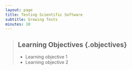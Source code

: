 ```yaml
---
layout: page
title: Testing Scientific Software
subtitle: Growing Tests
minutes: 10
---
```

> ## Learning Objectives {.objectives}
>
> * Learning objective 1
> * Learning objective 2
